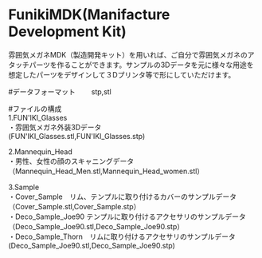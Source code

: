 # FunikiMDK(Manifacture Development Kit)

雰囲気メガネMDK（製造開発キット）を用いれば、ご自分で雰囲気メガネのアタッチパーツを作ることができます。サンプルの3Dデータを元に様々な用途を想定したパーツをデザインして３Dプリンタ等で形にしていただけます。

#データフォーマット　　
stp,stl　　

#ファイルの構成  
1.FUN'IKI_Glasses  
・雰囲気メガネ外装3Dデータ  
 (FUN'IKI_Glasses.stl,FUN'IKI_Glasses.stp)  

2.Mannequin_Head  
・男性、女性の顔のスキャニングデータ  
（Mannequin_Head_Men.stl,Mannequin_Head_women.stl）  
  
3.Sample  
・Cover_Sample　リム、テンプルに取り付けるカバーのサンプルデータ  
（Cover_Sample.stl,Cover_Sample.stp）  
・Deco_Sample_Joe90 テンプルに取り付けるアクセサリのサンプルデータ  
（Deco_Sample_Joe90.stl,Deco_Sample_Joe90.stp）  
・Deco_Sample_Thorn　リムに取り付けるアクセサリのサンプルデータ  
 (Deco_Sample_Joe90.stl,Deco_Sample_Joe90.stp)  
   
   
 
 



